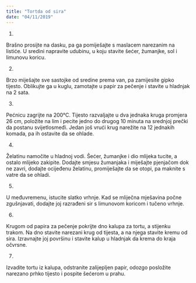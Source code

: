 ```yaml
--- 
title: "Tortda od sira"
date: "04/11/2019"
---
```


1.
Brašno prosijte na dasku, pa ga pomiješajte s maslacem narezanim na listiće. U sredini napravite udubinu, u koju stavite šećer, žumanjke, sol i limunovu koricu.

2.
Brzo miješajte sve sastojke od sredine prema van, pa zamijesite gipko tijesto. Oblikujte ga u kuglu, zamotajte u papir za pečenje i stavite u hladnjak na 2 sata.

3.
Pećnicu zagrijte na 200°C. Tijesto razvaljajte u dva jednaka kruga promjera 26 cm, položite na lim i pecite jedno do drugog 10 minuta na srednjoj prečki da postanu svijetlosmeđi. Jedan još vrući krug narežite na 12 jednakih komada, pa ih ostavite da se ohlade.

4.
Želatinu namočite u hladnoj vodi. Šećer, žumanjke i dio mlijeka tucite, a ostalo mlijeko zakipite. Dodajte smjesu žumanjaka i miješajte pjenjačom dok ne zavri, dodajte ocijeđenu želatinu, promiješajte da se otopi, pa maknite s vatre da se ohladi.

5.
U međuvremenu, istucite slatko vrhnje. Kad se mliječna mješavina počne zgušnjavati, dodajte joj razrađeni sir s limunovom koricom i tučeno vrhnje.

6.
Krugom od papira za pečenje pokrijte dno kalupa za tortu, a stijenku trakom. Na dno stavite narezani krug od tijesta, a na njega stavite kremu od sira. Izravnajte joj površinu i stavite kalup u hladnjak da krema do kraja očvrsne.

7.
Izvadite tortu iz kalupa, odstranite zalijepljen papir, odozgo posložite narezano prhko tijesto i pospite šećerom u prahu.